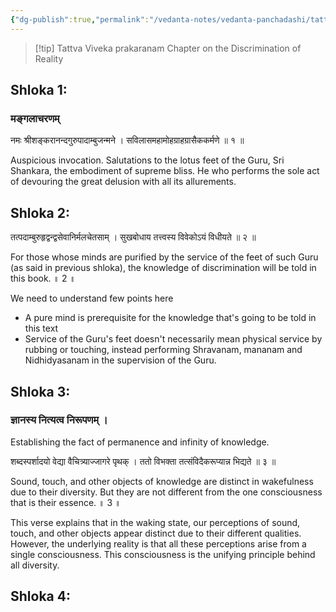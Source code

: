 ```yaml
---
{"dg-publish":true,"permalink":"/vedanta-notes/vedanta-panchadashi/tattva-viveka-prakaranam/","tags":["vedanta"]}
---
```


>[!tip] Tattva Viveka prakaranam
>Chapter on the Discrimination of Reality

## Shloka 1:

### मङ्गलाचरणम् 


नमः श्रीशङ्करानन्दगुरुपादाम्बुजन्मने । 
सविलासमहामोहग्राहग्रासैककर्मणे ॥ १ ॥

Auspicious invocation. Salutations to the lotus feet of the Guru, Sri Shankara, the embodiment of supreme bliss. He who performs the sole act of devouring the great delusion with all its allurements.


## Shloka 2:

तत्पदाम्बुरुहृद्वन्द्वसेवानिर्मलचेतसाम् । 
सुखबोधाय तत्त्वस्य विवेकोऽयं विधीयते ॥ २ ॥

For those whose minds are purified by the service of the feet of such Guru (as said in previous shloka), the knowledge of discrimination will be told in this book. ॥ 2 ॥

We need to understand few points here 
- A pure mind is prerequisite for the knowledge that's going to be told in this text
- Service of the Guru's feet doesn't necessarily mean physical service by rubbing or touching, instead performing Shravanam, mananam and Nidhidyasanam in the supervision of the Guru. 


## Shloka 3:

### ज्ञानस्य नित्यत्व  निरूपणम् ।

Establishing the fact of permanence and infinity of knowledge.

शब्दस्पर्शादयो वेद्या वैचित्र्याज्जागरे पृथक् । 
ततो विभक्ता तत्संविदैकरूप्यान्न भिद्यते ॥ ३ ॥

Sound, touch, and other objects of knowledge are distinct in wakefulness due to their diversity. But they are not different from the one consciousness that is their essence. ॥ 3 ॥

This verse explains that in the waking state, our perceptions of sound, touch, and other objects appear distinct due to their different qualities. However, the underlying reality is that all these perceptions arise from a single consciousness. This consciousness is the unifying principle behind all diversity.

## Shloka 4:

